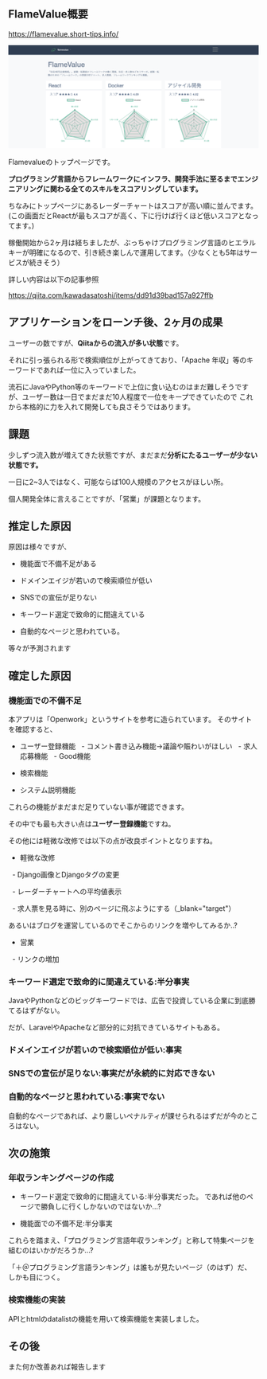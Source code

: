 <!--
title:   プログラミング言語ランキングサイトのローンチ二ヶ月後
tags:    FlameValue,プログラミング言語,個人開発
id:      8a8bb52464aaa678535e
private: false
-->
## FlameValue概要

https://flamevalue.short-tips.info/

<img src="https://raw.githubusercontent.com/kawadasatoshi/minegishirei/main/flamevalue/flamevalue.png">

Flamevalueのトップページです。

**プログラミング言語からフレームワークにインフラ、開発手法に至るまでエンジニアリングに関わる全てのスキルをスコアリングしています。**

ちなみにトップページにあるレーダーチャートはスコアが高い順に並んでます。
(この画面だとReactが最もスコアが高く、下に行けば行くほど低いスコアとなってます。)

稼働開始から2ヶ月は経ちましたが、ぶっちゃけプログラミング言語のヒエラルキーが明確になるので、引き続き楽しんで運用してます。（少なくとも5年はサービスが続きそう）

詳しい内容は以下の記事参照

https://qiita.com/kawadasatoshi/items/dd91d39bad157a927ffb



## アプリケーションをローンチ後、2ヶ月の成果

ユーザーの数ですが、**Qiitaからの流入が多い状態**です。

それに引っ張られる形で検索順位が上がってきており、「Apache 年収」等のキーワードであれば一位に入っていました。

流石にJavaやPython等のキーワードで上位に食い込むのはまだ難しそうですが、ユーザー数は一日でまだまだ10人程度で一位をキープできていたので
これから本格的に力を入れて開発しても良さそうではあります。


## 課題

少しずつ流入数が増えてきた状態ですが、まだまだ**分析にたるユーザーが少ない状態です。**

一日に2~3人ではなく、可能ならば100人規模のアクセスがほしい所。

個人開発全体に言えることですが、「営業」が課題となります。


## 推定した原因


原因は様々ですが、

- 機能面で不備不足がある

- ドメインエイジが若いので検索順位が低い

- SNSでの宣伝が足りない

- キーワード選定で致命的に間違えている

- 自動的なページと思われている。

等々が予測されます


## 確定した原因

### 機能面での不備不足

本アプリは「Openwork」というサイトを参考に造られています。
そのサイトを確認すると、

- ユーザー登録機能
  - コメント書き込み機能→議論や賑わいがほしい
  - 求人応募機能
  - Good機能

- 検索機能

- システム説明機能

これらの機能がまだまだ足りていない事が確認できます。

その中でも最も大きい点は**ユーザー登録機能**ですね。

その他には軽微な改修では以下の点が改良ポイントとなりますね。

- 軽微な改修

  - Django画像とDjangoタグの変更

  - レーダーチャートへの平均値表示

  - 求人票を見る時に、別のページに飛ぶようにする（_blank="target"）

あるいはブログを運営しているのでそこからのリンクを増やしてみるか..?

- 営業

  - リンクの増加

### キーワード選定で致命的に間違えている:半分事実

JavaやPythonなどのビッグキーワードでは、広告で投資している企業に到底勝てるはずがない。

だが、LaravelやApacheなど部分的に対抗できているサイトもある。


### ドメインエイジが若いので検索順位が低い:事実


### SNSでの宣伝が足りない:事実だが永続的に対応できない



### 自動的なページと思われている:事実でない

自動的なページであれば、より厳しいペナルティが課せられるはずだが今のところはない。




## 次の施策

### 年収ランキングページの作成

- キーワード選定で致命的に間違えている:半分事実だった。
であれば他のページで勝負しに行くしかないのではないか...?

- 機能面での不備不足:半分事実


これらを踏まえ、「プログラミング言語年収ランキング」と称して特集ページを組むのはいかがだろうか...?


「＋＠プログラミング言語ランキング」は誰もが見たいページ（のはず）だ、
しかも目につく。


### 検索機能の実装

APIとhtmlのdatalistの機能を用いて検索機能を実装しました。


## その後

また何か改善あれば報告します